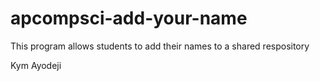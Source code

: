 # apcompsci-add-your-name

This program allows students to add their names to a shared respository

Kym Ayodeji
